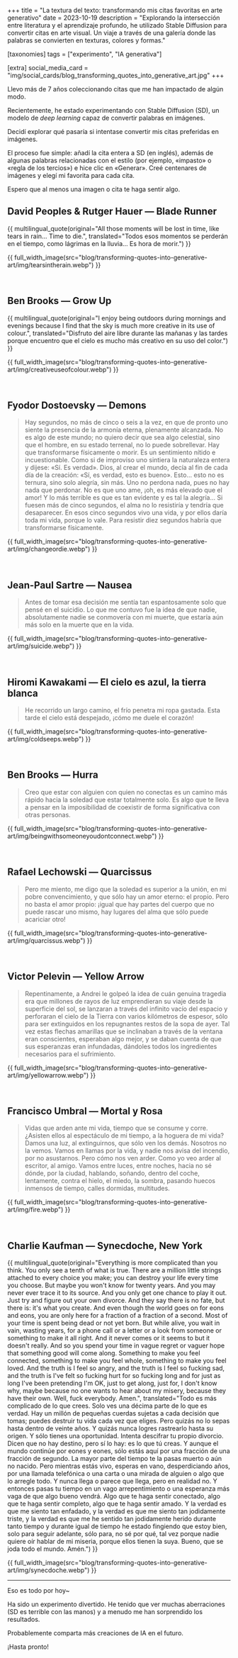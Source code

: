 +++
title = "La textura del texto: transformando mis citas favoritas en arte generativo"
date = 2023-10-19
description = "Explorando la intersección entre literatura y el aprendizaje profundo, he utilizado Stable Diffusion para convertir citas en arte visual. Un viaje a través de una galería donde las palabras se convierten en texturas, colores y formas."

[taxonomies]
tags = ["experimento", "IA generativa"]

[extra]
social_media_card = "img/social_cards/blog_transforming_quotes_into_generative_art.jpg"
+++

Llevo más de 7 años coleccionando citas que me han impactado de algún modo.

Recientemente, he estado experimentando con Stable Diffusion (SD), un modelo de *deep learning* capaz de convertir palabras en imágenes.

Decidí explorar qué pasaría si intentase convertir mis citas preferidas en imágenes.

El proceso fue simple: añadí la cita entera a SD (en inglés), además de algunas palabras relacionadas con el estilo (por ejemplo, «impasto» o «regla de los tercios») e hice clic en «Generar». Creé centenares de imágenes y elegí mi favorita para cada cita.

Espero que al menos una imagen o cita te haga sentir algo.

## David Peoples & Rutger Hauer — Blade Runner

{{ multilingual_quote(original="All those moments will be lost in time, like tears in rain… Time to die.", translated="Todos esos momentos se perderán en el tiempo, como lágrimas en la lluvia… Es hora de morir.") }}

{{ full_width_image(src="blog/transforming-quotes-into-generative-art/img/tearsintherain.webp") }}

<br>

## Ben Brooks — Grow Up

{{ multilingual_quote(original="I enjoy being outdoors during mornings and evenings because I find that the sky is much more creative in its use of colour.", translated="Disfruto del aire libre durante las mañanas y las tardes porque encuentro que el cielo es mucho más creativo en su uso del color.") }}

{{ full_width_image(src="blog/transforming-quotes-into-generative-art/img/creativeuseofcolour.webp") }}

<br>

## Fyodor Dostoevsky — Demons

> Hay segundos, no más de cinco o seis a la vez, en que de pronto uno siente la presencia de la armonía eterna, plenamente alcanzada. No es algo de este mundo; no quiero decir que sea algo celestial, sino que el hombre, en su estado terrenal, no lo puede sobrellevar. Hay que transformarse físicamente o morir. Es un sentimiento nítido e incuestionable. Como si de improviso uno sintiera la naturaleza entera y dijese: «Sí. Es verdad». Dios, al crear el mundo, decía al fin de cada día de la creación: «Sí, es verdad, esto es bueno». Esto... esto no es ternura, sino solo alegría, sin más. Uno no perdona nada, pues no hay nada que perdonar. No es que uno ame, ¡oh, es más elevado que el amor! Y lo más terrible es que es tan evidente y es tal la alegría... Si fuesen más de cinco segundos, el alma no lo resistiría y tendría que desaparecer. En esos cinco segundos vivo una vida, y por ellos daría toda mi vida, porque lo vale. Para resistir diez segundos habría que transformarse físicamente.

{{ full_width_image(src="blog/transforming-quotes-into-generative-art/img/changeordie.webp") }}

<br>

## Jean-Paul Sartre — Nausea

> Antes de tomar esa decisión me sentía tan espantosamente solo que pensé en el suicidio. Lo que me contuvo fue la idea de que nadie, absolutamente nadie se conmovería con mi muerte, que estaría aún más solo en la muerte que en la vida.

{{ full_width_image(src="blog/transforming-quotes-into-generative-art/img/suicide.webp") }}

<br>

## Hiromi Kawakami — El cielo es azul, la tierra blanca

> He recorrido un largo camino, el frío penetra mi ropa gastada. Esta tarde el cielo está despejado, ¡cómo me duele el corazón!

{{ full_width_image(src="blog/transforming-quotes-into-generative-art/img/coldseeps.webp") }}

<br>

## Ben Brooks — Hurra

> Creo que estar con alguien con quien no conectas es un camino más rápido hacia la soledad que estar totalmente solo. Es algo que te lleva a pensar en la imposibilidad de coexistir de forma significativa con otras personas.

{{ full_width_image(src="blog/transforming-quotes-into-generative-art/img/beingwithsomeoneyoudontconnect.webp") }}

<br>

## Rafael Lechowski — Quarcissus

> Pero me miento,
> me digo que la soledad es superior a la unión,
> en mi pobre convencimiento,
> y que sólo hay un amor eterno: el propio.
> Pero no basta el amor propio:
> ¡igual que hay partes del cuerpo
> que no puede rascar uno mismo,
> hay lugares del alma que sólo puede acariciar otro!

{{ full_width_image(src="blog/transforming-quotes-into-generative-art/img/quarcissus.webp") }}

<br>

## Victor Pelevin — Yellow Arrow

> Repentinamente, a Andrei le golpeó la idea de cuán genuina tragedia era que millones de rayos de luz emprendieran su viaje desde la superficie del sol, se lanzaran a través del infinito vacío del espacio y perforaran el cielo de la Tierra con varios kilómetros de espesor, sólo para ser extinguidos en los repugnantes restos de la sopa de ayer. Tal vez estas flechas amarillas que se inclinaban a través de la ventana eran conscientes, esperaban algo mejor, y se daban cuenta de que sus esperanzas eran infundadas, dándoles todos los ingredientes necesarios para el sufrimiento.

{{ full_width_image(src="blog/transforming-quotes-into-generative-art/img/yellowarrow.webp") }}

<br>

## Francisco Umbral — Mortal y Rosa

> Vidas que arden ante mi vida, tiempo que se consume y corre. ¿Asisten ellos al espectáculo de mi tiempo, a la hoguera de mi vida? Damos una luz, al extinguirnos, que sólo ven los demás. Nosotros no la vemos. Vamos en llamas por la vida, y nadie nos avisa del incendio, por no asustarnos. Pero cómo nos ven arder. Como yo veo arder al escritor, al amigo. Vamos entre luces, entre noches, hacia no sé dónde, por la ciudad, hablando, soñando, dentro del coche, lentamente, contra el hielo, el miedo, la sombra, pasando huecos inmensos de tiempo, calles dormidas, multitudes.

{{ full_width_image(src="blog/transforming-quotes-into-generative-art/img/fire.webp") }}

<br>

## Charlie Kaufman — Synecdoche, New York

{{ multilingual_quote(original="Everything is more complicated than you think. You only see a tenth of what is true. There are a million little strings attached to every choice you make; you can destroy your life every time you choose. But maybe you won't know for twenty years. And you may never ever trace it to its source. And you only get one chance to play it out. Just try and figure out your own divorce. And they say there is no fate, but there is: it's what you create. And even though the world goes on for eons and eons, you are only here for a fraction of a fraction of a second. Most of your time is spent being dead or not yet born. But while alive, you wait in vain, wasting years, for a phone call or a letter or a look from someone or something to make it all right. And it never comes or it seems to but it doesn't really. And so you spend your time in vague regret or vaguer hope that something good will come along. Something to make you feel connected, something to make you feel whole, something to make you feel loved. And the truth is I feel so angry, and the truth is I feel so fucking sad, and the truth is I've felt so fucking hurt for so fucking long and for just as long I've been pretending I'm OK, just to get along, just for, I don't know why, maybe because no one wants to hear about my misery, because they have their own. Well, fuck everybody. Amen.", translated="Todo es más complicado de lo que crees. Solo ves una décima parte de lo que es verdad. Hay un millón de pequeñas cuerdas sujetas a cada decisión que tomas; puedes destruir tu vida cada vez que eliges. Pero quizás no lo sepas hasta dentro de veinte años. Y quizás nunca logres rastrearlo hasta su origen. Y sólo tienes una oportunidad. Intenta descifrar tu propio divorcio. Dicen que no hay destino, pero sí lo hay: es lo que tú creas. Y aunque el mundo continúe por eones y eones, sólo estás aquí por una fracción de una fracción de segundo. La mayor parte del tiempo te la pasas muerto o aún no nacido. Pero mientras estás vivo, esperas en vano, desperdiciando años, por una llamada telefónica o una carta o una mirada de alguien o algo que lo arregle todo. Y nunca llega o parece que llega, pero en realidad no. Y entonces pasas tu tiempo en un vago arrepentimiento o una esperanza más vaga de que algo bueno vendrá. Algo que te haga sentir conectado, algo que te haga sentir completo, algo que te haga sentir amado. Y la verdad es que me siento tan enfadado, y la verdad es que me siento tan jodidamente triste, y la verdad es que me he sentido tan jodidamente herido durante tanto tiempo y durante igual de tiempo he estado fingiendo que estoy bien, solo para seguir adelante, sólo para, no sé por qué, tal vez porque nadie quiere oír hablar de mi miseria, porque ellos tienen la suya. Bueno, que se joda todo el mundo. Amén.") }}

{{ full_width_image(src="blog/transforming-quotes-into-generative-art/img/synecdoche.webp") }}

---

Eso es todo por hoy~

Ha sido un experimento divertido. He tenido que ver muchas aberraciones (SD es terrible con las manos) y a menudo me han sorprendido los resultados.

Probablemente comparta más creaciones de IA en el futuro.

¡Hasta pronto!
